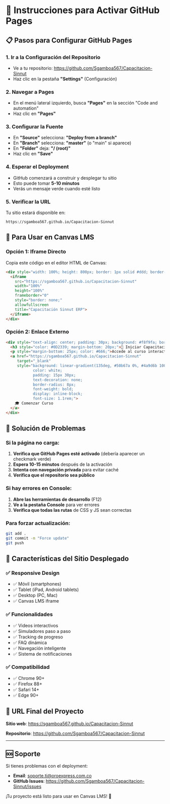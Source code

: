 # 🚀 Instrucciones para Activar GitHub Pages

## 📋 Pasos para Configurar GitHub Pages

### 1. **Ir a la Configuración del Repositorio**
- Ve a tu repositorio: https://github.com/Sgamboa567/Capacitacion-Sinnut
- Haz clic en la pestaña **"Settings"** (Configuración)

### 2. **Navegar a Pages**
- En el menú lateral izquierdo, busca **"Pages"** en la sección "Code and automation"
- Haz clic en **"Pages"**

### 3. **Configurar la Fuente**
- En **"Source"** selecciona: **"Deploy from a branch"**
- En **"Branch"** selecciona: **"master"** (o "main" si aparece)
- En **"Folder"** deja: **"/ (root)"**
- Haz clic en **"Save"**

### 4. **Esperar el Deployment**
- GitHub comenzará a construir y desplegar tu sitio
- Esto puede tomar **5-10 minutos**
- Verás un mensaje verde cuando esté listo

### 5. **Verificar la URL**
Tu sitio estará disponible en:
```
https://sgamboa567.github.io/Capacitacion-Sinnut
```

## 🎯 Para Usar en Canvas LMS

### Opción 1: Iframe Directo
Copia este código en el editor HTML de Canvas:

```html
<div style="width: 100%; height: 800px; border: 1px solid #ddd; border-radius: 8px; overflow: hidden; margin: 20px 0;">
  <iframe 
    src="https://sgamboa567.github.io/Capacitacion-Sinnut"
    width="100%" 
    height="100%" 
    frameborder="0"
    style="border: none;"
    allowfullscreen
    title="Capacitación Sinnut ERP">
  </iframe>
</div>
```

### Opción 2: Enlace Externo
```html
<div style="text-align: center; padding: 30px; background: #f8f9fa; border-radius: 12px; border: 2px solid #0D2339;">
  <h3 style="color: #0D2339; margin-bottom: 20px;">🚀 Iniciar Capacitación Sinnut ERP</h3>
  <p style="margin-bottom: 25px; color: #666;">Accede al curso interactivo y responsive</p>
  <a href="https://sgamboa567.github.io/Capacitacion-Sinnut" 
     target="_blank" 
     style="background: linear-gradient(135deg, #50b67a 0%, #4a9d6b 100%); 
            color: white; 
            padding: 15px 30px; 
            text-decoration: none; 
            border-radius: 8px; 
            font-weight: bold;
            display: inline-block;
            font-size: 1.1rem;">
    🎓 Comenzar Curso
  </a>
</div>
```

## 🔧 Solución de Problemas

### Si la página no carga:
1. **Verifica que GitHub Pages esté activado** (debería aparecer un checkmark verde)
2. **Espera 10-15 minutos** después de la activación
3. **Intenta con navegación privada** para evitar caché
4. **Verifica que el repositorio sea público**

### Si hay errores en Console:
1. **Abre las herramientas de desarrollo** (F12)
2. **Ve a la pestaña Console** para ver errores
3. **Verifica que todas las rutas** de CSS y JS sean correctas

### Para forzar actualización:
```bash
git add .
git commit -m "Force update"
git push
```

## 📱 Características del Sitio Desplegado

### ✅ **Responsive Design**
- ✅ Móvil (smartphones)
- ✅ Tablet (iPad, Android tablets)
- ✅ Desktop (PC, Mac)
- ✅ Canvas LMS iframe

### ✅ **Funcionalidades**
- ✅ Videos interactivos
- ✅ Simuladores paso a paso
- ✅ Tracking de progreso
- ✅ FAQ dinámica
- ✅ Navegación inteligente
- ✅ Sistema de notificaciones

### ✅ **Compatibilidad**
- ✅ Chrome 90+
- ✅ Firefox 88+
- ✅ Safari 14+
- ✅ Edge 90+

## 🎯 URL Final del Proyecto

**Sitio web**: https://sgamboa567.github.io/Capacitacion-Sinnut

**Repositorio**: https://github.com/Sgamboa567/Capacitacion-Sinnut

---

## 🆘 Soporte

Si tienes problemas con el deployment:
- **Email**: soporte.ti@oroexpress.com.co
- **GitHub Issues**: https://github.com/Sgamboa567/Capacitacion-Sinnut/issues

¡Tu proyecto está listo para usar en Canvas LMS! 🎉
